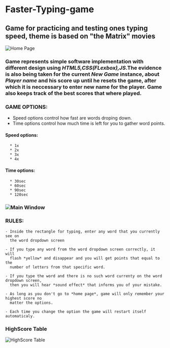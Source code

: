 # Faster-Typing-game

## Game for practicing and testing ones typing speed, theme is based on "the Matrix" movies

![Home Page](https://i.imgur.com/UoRYWof.png)

### Game represents simple software implementation with different design using *HTML5,CSS(FLexbox),JS*.The evidence is also being taken for the current *New Game* instance, about *Player name* and his score up until he resets the game, after which it is neccessary to enter new name for the player. Game also keeps track of the best scores that where played.

### **GAME OPTIONS:**

   - Speed options control how fast are words droping down.
   - Time options control how much time is left for you to gather word points.
   
#### **Speed options:**
      * 1x
      * 2x
      * 3x
      * 4x
      
#### **Time options:**
      
      * 30sec
      * 60sec
      * 90sec
      * 120sec
      
### ![Main Window](https://i.imgur.com/fnDYpqW.png)
      
###  **RULES:**

    - Inside the rectangle for typing, enter any word that you currently see on 
      the word dropdown screen
   
    - If you type any word from the word dropdown screen correctly, it will 
      flash *yellow* and disappear and you will get points that equal to the
      number of letters from that specific word.
   
    - If you type the word and there is no such word currenty on the word dropdown screen,
      then you will hear *sound effect* that informs you of your mistake.
   
    - As long as you don't go to *home page*, game will only remember your highest score no
      matter the options.
      
    - Each time you change the option the game will restart itself automaticaly.
    
### **HighScore Table**

![HighScore Table](https://i.imgur.com/HvjsUML.png)



